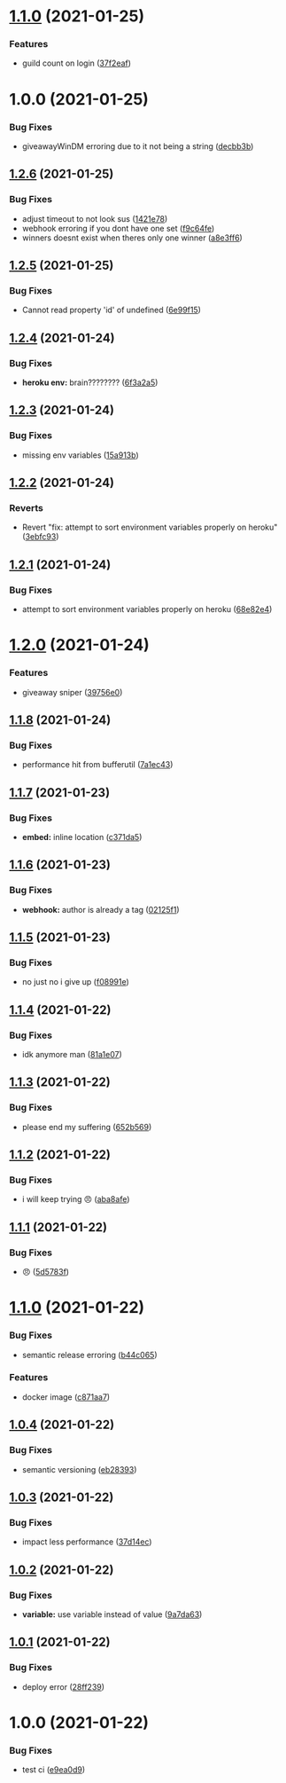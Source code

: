 # [1.1.0](https://github.com/slow/nitro-sniper/compare/v1.0.0...v1.1.0) (2021-01-25)


### Features

* guild count on login ([37f2eaf](https://github.com/slow/nitro-sniper/commit/37f2eaf5ec21f8b8883a29982f34c370c9e47264))

# 1.0.0 (2021-01-25)


### Bug Fixes

* giveawayWinDM erroring due to it not being a string ([decbb3b](https://github.com/slow/nitro-sniper/commit/decbb3b2514624433387a645e45ccd01c3bd2981))

## [1.2.6](https://github.com/slow/nitro-sniper/compare/v1.2.5...v1.2.6) (2021-01-25)


### Bug Fixes

* adjust timeout to not look sus ([1421e78](https://github.com/slow/nitro-sniper/commit/1421e78b3124ac3a07797bd88fec88ba8d636ee1))
* webhook erroring if you dont have one set ([f9c64fe](https://github.com/slow/nitro-sniper/commit/f9c64fefbc0e96b8e649f52123ec07b5c379da99))
* winners doesnt exist when theres only one winner ([a8e3ff6](https://github.com/slow/nitro-sniper/commit/a8e3ff6ed233fa7f41393745ce8dd5790b5f5f7e))

## [1.2.5](https://github.com/slow/nitro-sniper/compare/v1.2.4...v1.2.5) (2021-01-25)


### Bug Fixes

* Cannot read property 'id' of undefined ([6e99f15](https://github.com/slow/nitro-sniper/commit/6e99f157f5b21fba7ddd3594df92d26e35c8cc9c))

## [1.2.4](https://github.com/slow/nitro-sniper/compare/v1.2.3...v1.2.4) (2021-01-24)


### Bug Fixes

* **heroku env:** brain???????? ([6f3a2a5](https://github.com/slow/nitro-sniper/commit/6f3a2a529d18dec0acdf128e5c8db8896fb2659c))

## [1.2.3](https://github.com/slow/nitro-sniper/compare/v1.2.2...v1.2.3) (2021-01-24)


### Bug Fixes

* missing env variables ([15a913b](https://github.com/slow/nitro-sniper/commit/15a913b0db512600829d8f4a268d45578d99bda7))

## [1.2.2](https://github.com/slow/nitro-sniper/compare/v1.2.1...v1.2.2) (2021-01-24)


### Reverts

* Revert "fix: attempt to sort environment variables properly on heroku" ([3ebfc93](https://github.com/slow/nitro-sniper/commit/3ebfc9324248a6283d1b88954966f219797831a9))

## [1.2.1](https://github.com/slow/nitro-sniper/compare/v1.2.0...v1.2.1) (2021-01-24)


### Bug Fixes

* attempt to sort environment variables properly on heroku ([68e82e4](https://github.com/slow/nitro-sniper/commit/68e82e4870c9401f15d2f53d6324ab8fc4c8c6ce))

# [1.2.0](https://github.com/slow/nitro-sniper/compare/v1.1.8...v1.2.0) (2021-01-24)


### Features

* giveaway sniper ([39756e0](https://github.com/slow/nitro-sniper/commit/39756e0488670932a126054f1cd0b0eb01945a22))

## [1.1.8](https://github.com/slow/nitro-sniper/compare/v1.1.7...v1.1.8) (2021-01-24)


### Bug Fixes

* performance hit from bufferutil ([7a1ec43](https://github.com/slow/nitro-sniper/commit/7a1ec437c66da4e29f4c7cf176e88b64bb510088))

## [1.1.7](https://github.com/slow/nitro-sniper/compare/v1.1.6...v1.1.7) (2021-01-23)


### Bug Fixes

* **embed:** inline location ([c371da5](https://github.com/slow/nitro-sniper/commit/c371da534db6f3e76bf7bd1914df4542ff3df9a8))

## [1.1.6](https://github.com/slow/nitro-sniper/compare/v1.1.5...v1.1.6) (2021-01-23)


### Bug Fixes

* **webhook:** author is already a tag ([02125f1](https://github.com/slow/nitro-sniper/commit/02125f1fda9576ef8196daf65c26f49e765bdd9d))

## [1.1.5](https://github.com/slow/nitro-sniper/compare/v1.1.4...v1.1.5) (2021-01-23)


### Bug Fixes

* no just no i give up ([f08991e](https://github.com/slow/nitro-sniper/commit/f08991ea959a5dd44aa9250ab387cef255316e1d))

## [1.1.4](https://github.com/slow/nitro-sniper/compare/v1.1.3...v1.1.4) (2021-01-22)


### Bug Fixes

* idk anymore man ([81a1e07](https://github.com/slow/nitro-sniper/commit/81a1e07ceef4527be6bc951e74bacf1352da6bca))

## [1.1.3](https://github.com/slow/nitro-sniper/compare/v1.1.2...v1.1.3) (2021-01-22)


### Bug Fixes

* please end my suffering ([652b569](https://github.com/slow/nitro-sniper/commit/652b569791963539ab0c05471cdf83dde6c1be42))

## [1.1.2](https://github.com/slow/nitro-sniper/compare/v1.1.1...v1.1.2) (2021-01-22)


### Bug Fixes

* i will keep trying :angry: ([aba8afe](https://github.com/slow/nitro-sniper/commit/aba8afec6f83c65e2de5622edc747f078e04bb2a))

## [1.1.1](https://github.com/slow/nitro-sniper/compare/v1.1.0...v1.1.1) (2021-01-22)


### Bug Fixes

* :angry: ([5d5783f](https://github.com/slow/nitro-sniper/commit/5d5783f0579483c26a81f230a7cd2a74bba308c7))

# [1.1.0](https://github.com/slow/nitro-sniper/compare/v1.0.4...v1.1.0) (2021-01-22)


### Bug Fixes

* semantic release erroring ([b44c065](https://github.com/slow/nitro-sniper/commit/b44c0653b797c68272b6c6f49ca8ee04c39b06c9))


### Features

* docker image ([c871aa7](https://github.com/slow/nitro-sniper/commit/c871aa7eb7f22ea4a1bf2c7ab5bfb42dc4db9811))

## [1.0.4](https://github.com/slow/nitro-sniper/compare/v1.0.3...v1.0.4) (2021-01-22)


### Bug Fixes

* semantic versioning ([eb28393](https://github.com/slow/nitro-sniper/commit/eb283935a6fdd194f58a6b67147d09d4ee0990dd))

## [1.0.3](https://github.com/slow/nitro-sniper/compare/v1.0.2...v1.0.3) (2021-01-22)


### Bug Fixes

* impact less performance ([37d14ec](https://github.com/slow/nitro-sniper/commit/37d14ec6808763affb7482cd7096b1cf5f5fea77))

## [1.0.2](https://github.com/slow/nitro-sniper/compare/v1.0.1...v1.0.2) (2021-01-22)


### Bug Fixes

* **variable:** use variable instead of value ([9a7da63](https://github.com/slow/nitro-sniper/commit/9a7da63463fa146ccdbbeadb5587bb845bed7679))

## [1.0.1](https://github.com/slow/nitro-sniper/compare/v1.0.0...v1.0.1) (2021-01-22)


### Bug Fixes

* deploy error ([28ff239](https://github.com/slow/nitro-sniper/commit/28ff2391a0ba9a5b0e48d8809c414eb251f615f3))

# 1.0.0 (2021-01-22)


### Bug Fixes

* test ci ([e9ea0d9](https://github.com/slow/nitro-sniper/commit/e9ea0d981b28a6defe5897666d62e43397e88750))
